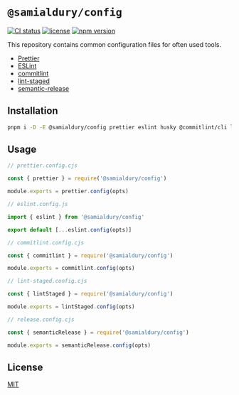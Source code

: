 # `@samialdury/config`

[![CI status](https://github.com/samialdury/config/actions/workflows/ci.yml/badge.svg)](https://github.com/samialdury/config/actions/workflows/ci.yml)
[![license](https://img.shields.io/github/license/samialdury/config)](LICENSE)
[![npm version](https://img.shields.io/npm/v/%40samialdury/config)](https://www.npmjs.com/package/@samialdury/config)

This repository contains common configuration files for often used tools.

- [Prettier](src/prettier/config.ts)
- [ESLint](src/eslint/config.ts)
- [commitlint](src/commitlint/config.ts)
- [lint-staged](src/lint-staged/config.ts)
- [semantic-release](src/semantic-release/config.ts)

## Installation

```sh
pnpm i -D -E @samialdury/config prettier eslint husky @commitlint/cli lint-staged semantic-release
```

## Usage

```js
// prettier.config.cjs

const { prettier } = require('@samialdury/config')

module.exports = prettier.config(opts)
```

```js
// eslint.config.js

import { eslint } from '@samialdury/config'

export default [...eslint.config(opts)]
```

```js
// commitlint.config.cjs

const { commitlint } = require('@samialdury/config')

module.exports = commitlint.config(opts)
```

```js
// lint-staged.config.cjs

const { lintStaged } = require('@samialdury/config')

module.exports = lintStaged.config(opts)
```

```js
// release.config.cjs

const { semanticRelease } = require('@samialdury/config')

module.exports = semanticRelease.config(opts)
```

## License

[MIT](LICENSE)
